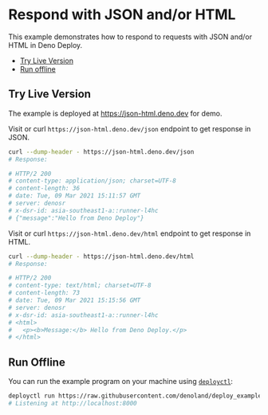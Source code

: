 # Respond with JSON and/or HTML

This example demonstrates how to respond to requests with JSON and/or HTML in
Deno Deploy.

- [Try Live Version](#try-live-version)
- [Run offline](#run-offline)

## Try Live Version

The example is deployed at https://json-html.deno.dev for demo.

Visit or curl `https://json-html.deno.dev/json` endpoint to get response in
JSON.

```sh
curl --dump-header - https://json-html.deno.dev/json
# Response:

# HTTP/2 200
# content-type: application/json; charset=UTF-8
# content-length: 36
# date: Tue, 09 Mar 2021 15:11:57 GMT
# server: denosr
# x-dsr-id: asia-southeast1-a::runner-l4hc
# {"message":"Hello from Deno Deploy"}
```

Visit or curl `https://json-html.deno.dev/html` endpoint to get response in
HTML.

```sh
curl --dump-header - https://json-html.deno.dev/html
# Response:

# HTTP/2 200
# content-type: text/html; charset=UTF-8
# content-length: 73
# date: Tue, 09 Mar 2021 15:15:56 GMT
# server: denosr
# x-dsr-id: asia-southeast1-a::runner-l4hc
# <html>
#   <p><b>Message:</b> Hello from Deno Deploy.</p>
# </html>
```

## Run Offline

You can run the example program on your machine using
[`deployctl`](https://github.com/denoland/deployctl):

```sh
deployctl run https://raw.githubusercontent.com/denoland/deploy_examples/main/json_html/mod.js
# Listening at http://localhost:8000
```
